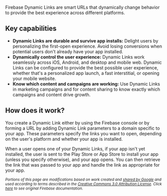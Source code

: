 Firebase Dynamic Links are smart URLs that dynamically change behavior to provide the best experience across different platforms.

## Key capabilities

* **Dynamic Links are durable and survive app installs:** Delight users by personalizing the first-open experience. Avoid losing conversions when potential users don't already have your app installed.
* **Dynamically control the user experience:** Dynamic Links work seamlessly across iOS, Android, and desktop and mobile web. Dynamic Links can be configured to provide the best possible user experience, whether that's a personalized app launch, a fast interstitial, or opening your mobile website.
* **Know which content and campaigns are working:** Use Dynamic Links in marketing campaigns and for content sharing to know exactly which campaigns and content drive growth.

## How does it work?

You create a Dynamic Link either by using the Firebase console or by forming a URL by adding Dynamic Link parameters to a domain specific to your app. These parameters specify the links you want to open, depending on the user's platform and whether your app is installed.

When a user opens one of your Dynamic Links, if your app isn't yet installed, the user is sent to the Play Store or App Store to install your app (unless you specify otherwise), and your app opens. You can then retrieve the link that was passed to your app and handle the link as appropriate for your app.

<sub>_Portions of this page are modifications based on work created and [shared by Google](https://developers.google.com/readme/policies/) and used according to terms described in the [Creative Commons 3.0 Attribution License](http://creativecommons.org/licenses/by/3.0/). Click [here](https://firebase.google.com/docs/dynamic-links/) to see original Firebase documentation._</sub>